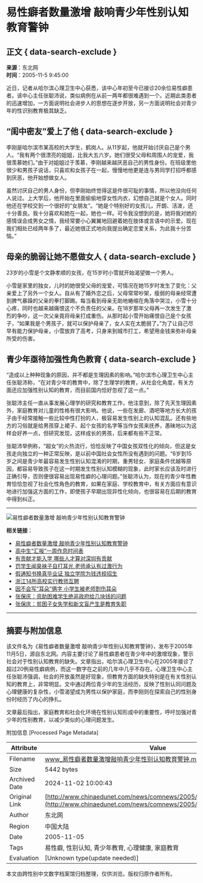 # 易性癖者数量激增 敲响青少年性别认知教育警钟

## 正文 { data-search-exclude }


**来源**：东北网  
**时间**：2005-11-5 9:45:00  

近日，记者从哈尔滨心理卫生中心获悉，该中心年初至今已接诊20余位易性癖患者。该中心主任张聪沛说，类似病例在从前一两年都很难遇到一个。近期此类患者的迅速增加，一方面说明社会进步人的思想在逐步开放，另一方面说明社会对青少年的性识别教育极其缺乏。  

## “闺中密友”爱上了他 { data-search-exclude }

李刚是哈尔滨市某高校的大学生，鹤岗人。从11岁起，他就开始讨厌自己是个男人。“我有两个很漂亮的姐姐，比我大五六岁。她们很受父母和周围人的宠爱，我很羡慕她们。”由于对姐姐过于羡慕，李刚越来越厌恶自己的男性身份。在班级里他很少和男孩子说话，只喜欢和女孩子在一起，慢慢地他更是连与男同学打招呼都感到厌恶，他开始想做女人。

虽然讨厌自己的男人身份，但李刚始终觉得这是件很可耻的事情，所以他没向任何人说过。上大学后，他开始在里面偷偷地穿女性内衣，幻想自己就是个女人。同时他还在学校交到一个很好的“女朋友”。“她是个特别好的女孩儿，开朗、活泼，还十分善良。我十分喜欢和她在一起，她也一样。可令我没想到的是，她将我对她的感情误会成男女之情，我经常要小心翼翼地回避着她在肢体或言语中的示爱。现在我们相处已经两年多了，最近她很正式地向我提出确定恋爱关系，为此我十分苦恼。”

## 母亲的脆弱让她不愿做女人 { data-search-exclude }

23岁的小雪是个文静孝顺的女孩，在15岁时小雪就开始渴望做一个男人。

小雪是家里的独女，儿时的她很受父母的宠爱，可情况在她15岁时发生了变化：父亲爱上了另外一个女人。自从有了婚外恋之后，父母常常吵架，瘦弱的母亲经常遭到脾气暴躁的父亲的拳打脚踢。每当看到母亲无助地蜷缩在角落中哭泣，小雪十分心疼，同时也越来越痛恨这个不负责任的父亲。在18岁那年父母再一次发生了激烈的争吵，这一次父亲竟将母亲打成重伤。从那时起小雪开始痛恨自己是个女孩子，“如果我是个男孩子，就可以保护母亲了，女人实在太脆弱了。”为了让自己尽早有能力保护母亲，小雪放弃了高考，只身来到城市打工，希望用金钱来弥补母亲所受的伤害。

## 青少年亟待加强性角色教育 { data-search-exclude }

“造成以上种种现象的原因，并不都是生理因素的影响。”哈尔滨市心理卫生中心主任张聪沛称，“在对青少年的教育中，除了生理学的教育，从社会化角度，有关方面还应加强性别认知的教育，而目前国内恰好忽视了这一点。”

张聪沛主任一直从事发展心理学的研究和教育工作，他注意到，除了先天生理因素外，家庭教育对儿童的性格有很大影响。他说，一些在发廊、酒吧等地方长大的孩子由于经常接触一些比较中性打扮的人，极容易发生性别上的认知混乱。还有些地方的习俗就是给男孩穿上裙子、起个女孩的名字等当作女孩来抚养，愚昧地以为这样会好养一点，但研究发现，这样成长的男孩，后来都有些不正常。

张聪沛举例称，“超女”的火热流行，恰恰反映了中国女孩双性化的倾向，但这是女孩走向独立的一种正常反映，是以前中国社会女性所没有遇到的问题。“6岁到15岁之间是青少年最容易发生性别认知混淆的时期，重男轻女、家庭条件优越等原因，都容易导致孩子在这一时期发生性别认知模糊的现象，此时家长应该及时进行正确引导，否则便很容易出现易性癖的心理问题。”张聪沛认为，现在的青少年性教育恰恰忽视了社会化性角色的教育，如果在家庭、学校教育中，有关方面应有意识地进行加强这方面的工作，即使孩子早期出现异性化倾向，也很容易在后期的教育中得到纠正。  

---

![易性癖者数量激增 敲响青少年性别认知教育警钟](https://example.com/images/logo.gif)  

**相关链接**：

- [易性癖者数量激增 敲响青少年性别认知教育警钟](https://example.com/news/comnews/2005/11/content_22410.shtml)
- [高中生“汇报”一周作息时间表](https://example.com/news/gdjy/2005/11/content_22411.shtml)
- [有贡献才能入学 哪些人才算对深圳有贡献](https://example.com/news/comnews/2005/11/content_22412.shtml)
- [罚学生闻臭袜子自打耳光 老师承认有过激行为](https://example.com/news/jcjy/2005/11/content_22413.shtml)
- [假通知书换真毕业证 独立学院为钱违规招生](https://example.com/news/comnews/2005/11/content_22414.shtml)
- [浙江14所高校实行教师互聘](https://example.com/news/comnews/2005/11/content_22415.shtml)
- [因不会写“耳朵”俩字 小学生被老师割伤耳朵](https://example.com/news/jcjy/2005/11/content_22416.shtml)
- [张保庆：资助困难学生绝非政府给几块钱的问题](https://example.com/news/comnews/2005/11/content_22417.shtml)
- [张保庆：贫困子女失学和新文盲产生是教育失职](https://example.com/news/comnews/2005/11/content_22418.shtml)  

---

## 摘要与附加信息

<!-- tcd_abstract -->
该文件名为《易性癖者数量激增 敲响青少年性别认知教育警钟》，发布于2005年11月5日，源自东北网。内容主要讨论了易性癖患者在青少年中的激增现象，警示社会对于性别认知教育的缺失。文章指出，哈尔滨心理卫生中心在2005年接诊了超过20例易性癖病例，而这一数字在之前的几年中几乎不存在。心理卫生中心主任张聪沛强调，社会的开放虽然是好现象，但教育方面的缺失特别是在有关性别认知的教育上，非常明显。文中通过两位青少年的生活经历，反映了性别认同问题及心理健康的复杂性，小雪渴望成为男性以保护家庭，而李刚则在探索自己的性别身份时经历了内心的挣扎。

文章最后指出，家庭教育和社会化环境在性别认知形成中的重要性，呼吁加强对青少年的性别教育，以减少类似的心理问题发生。
<!-- tcd_abstract_end -->

附加信息 [Processed Page Metadata]

| Attribute       | Value                                  |
|-----------------|----------------------------------------|
| Filename        | www_易性癖者数量激增敲响青少年性别认知教育警钟.md                             |
| Size            | 5442 bytes                           |
| Archived Date   | 2024-11-02 10:00:43                             |
| Original Link   | [http://www.chinaedunet.com/news/comnews/2005/11/content_22410.shtml](http://www.chinaedunet.com/news/comnews/2005/11/content_22410.shtml)                       |
| Author          | 东北网                               |
| Region          | 中国大陆                               |
| Date            | 2005-11-05                                 |
| Tags            | 易性癖, 性别认知, 青少年教育, 心理健康, 家庭教育                                 |
| Evaluation            | [Unknown type(update needed)]                                 |
<!-- tcd_table_end -->

本文由跨性别中文数字档案馆归档整理，仅供浏览。版权归原作者所有。
